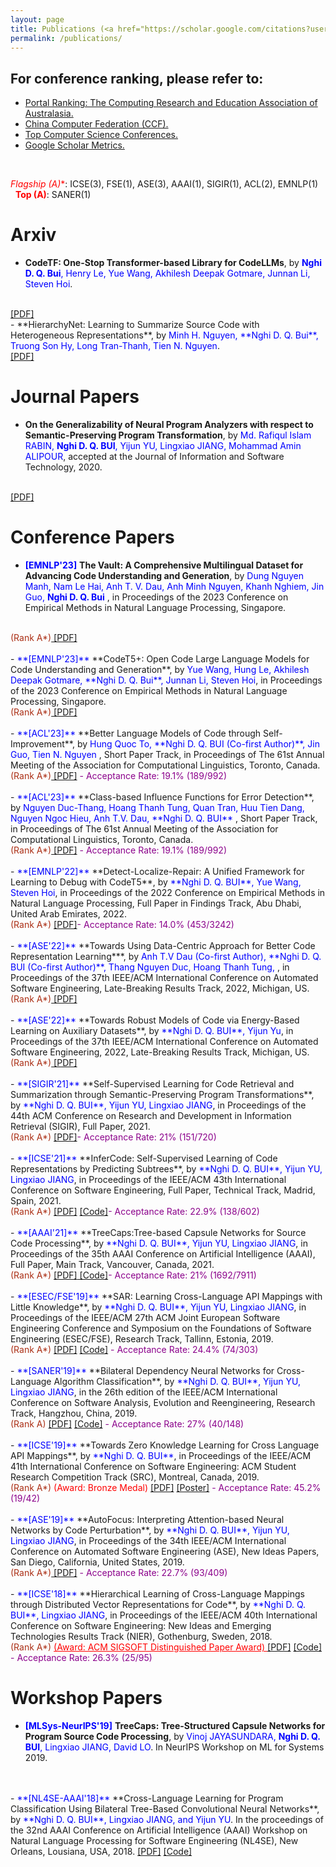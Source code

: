 ```yaml
---
layout: page
title: Publications (<a href="https://scholar.google.com/citations?user=QwybxYsAAAAJ&hl=en" target="_blank"> Google Scholar </a>, <a href="https://dblp.uni-trier.de/pid/207/7870.html" target="_blank"> DBLP </a>, <a href="https://www.researchgate.net/profile/Nghi-Bui-2" target="_blank"> Research Gate </a>) 
permalink: /publications/
---
```

## For conference ranking, please refer to: 
- <a href="http://portal.core.edu.au/conf-ranks/" target="_blank"> Portal Ranking: The Computing Research and Education Association of Australasia. </a>
- <a href="https://www.ccf.org.cn/Academic_Evaluation/TCSE_SS_PDL/" target="_blank"> China Computer Federation (CCF). </a>
- <a href="https://research.com/conference-rankings/computer-science/2021" target="_blank"> Top Computer Science Conferences. </a>
- <a href="https://scholar.google.com/citations?view_op=top_venues&hl=en&vq=eng" target="_blank"> Google Scholar Metrics. </a>
<br>

<span style="color:red">**Flagship (A*)**</span>: ICSE(3), FSE(1), ASE(3), AAAI(1), SIGIR(1), ACL(2), EMNLP(1)   &nbsp; &nbsp;    <span style="color:red">**Top (A)**</span>: SANER(1)

# Arxiv
- **CodeTF: One-Stop Transformer-based Library for CodeLLMs**, by <span style="color:blue">**Nghi D. Q. Bui**, Henry Le, Yue Wang, Akhilesh Deepak Gotmare, Junnan Li, Steven Hoi</span>.
<br>
<a href="https://arxiv.org/abs/2306.00029" target="_blank"> [PDF]</a>
<br>
- **HierarchyNet: Learning to Summarize Source Code  with Heterogeneous Representations**, by <span style="color:blue">Minh H. Nguyen, **Nghi D. Q. Bui**, Truong Son Hy, Long Tran-Thanh, Tien N. Nguyen</span>.
<br>
<a href="https://arxiv.org/pdf/2205.15479.pdf" target="_blank"> [PDF]</a>
<br>


# Journal Papers
- **On the Generalizability of Neural Program Analyzers with respect to Semantic-Preserving Program Transformation**, by <span style="color:blue">Md. Rafiqul Islam RABIN, **Nghi D. Q. BUI**, Yijun YU, Lingxiao JIANG, Mohammad Amin ALIPOUR</span>, accepted at the Journal of Information and Software Technology, 2020.
<br>
<a href="https://arxiv.org/pdf/2008.01566.pdf" target="_blank"> [PDF]</a>

# Conference Papers
- <span style="color:blue">**[EMNLP'23]**</span> **The Vault: A Comprehensive Multilingual Dataset for Advancing Code Understanding and Generation**, by <span style="color:blue">Dung Nguyen Manh, Nam Le Hai, Anh T. V. Dau, Anh Minh Nguyen, Khanh Nghiem, Jin Guo, **Nghi D. Q. Bui** </span>, in Proceedings of the 2023 Conference on Empirical Methods in Natural Language Processing, Singapore.
<br>
<span style="color:#AB2F15">(Rank A*)</span><a href="https://arxiv.org/abs/2305.06156" target="_blank"> [PDF]</a>
<br>
<br> 
- <span style="color:blue">**[EMNLP'23]**</span> **CodeT5+: Open Code Large Language Models for Code Understanding and Generation**, by <span style="color:blue">Yue Wang, Hung Le, Akhilesh Deepak Gotmare, **Nghi D. Q. Bui**, Junnan Li, Steven Hoi</span>, in Proceedings of the 2023 Conference on Empirical Methods in Natural Language Processing, Singapore.
<br>
<span style="color:#AB2F15">(Rank A*)</span><a href="https://arxiv.org/abs/2305.07922" target="_blank"> [PDF]</a>
<br>
<br> 
- <span style="color:blue">**[ACL'23]**</span> **Better Language Models of Code through Self-Improvement**, by <span style="color:blue">Hung Quoc To, **Nghi D. Q. BUI (Co-first Author)**, Jin Guo, Tien N. Nguyen </span>, Short Paper Track, in Proceedings of The 61st Annual Meeting of the Association for Computational Linguistics, Toronto, Canada.
<br>
<span style="color:#AB2F15">(Rank A*)</span><a href="/files/ASE_2022_noise_detection.pdf" target="_blank"> [PDF]</a> <span style="color:#8B008B">- Acceptance Rate: 19.1% (189/992)</span>
<br>
<br>
- <span style="color:blue">**[ACL'23]**</span> **Class-based Influence Functions for Error Detection**, by <span style="color:blue">Nguyen Duc-Thang, Hoang Thanh Tung, Quan Tran, Huu Tien Dang, Nguyen Ngoc Hieu, Anh T.V. Dau, **Nghi D. Q. BUI** </span>, Short Paper Track, in Proceedings of The 61st Annual Meeting of the Association for Computational Linguistics, Toronto, Canada.
<br>
<span style="color:#AB2F15">(Rank A*)</span><a href="/files/ASE_2022_noise_detection.pdf" target="_blank"> [PDF]</a> <span style="color:#8B008B">- Acceptance Rate: 19.1% (189/992)</span>
<br>
<br> 
- <span style="color:blue">**[EMNLP'22]**</span> **Detect-Localize-Repair: A Unified Framework for Learning to Debug with CodeT5**, by <span style="color:blue">**Nghi D. Q. BUI**, Yue Wang, Steven Hoi</span>, in Proceedings of the 2022 Conference on Empirical Methods in Natural Language Processing, Full Paper in Findings Track, Abu Dhabi, United Arab Emirates, 2022.
<br>
<span style="color:#AB2F15">(Rank A*)</span> <a href="" target="_blank"> [PDF]</a><span style="color:#8B008B">- Acceptance Rate: 14.0% (453/3242) </span>
<br>
<br>
- <span style="color:blue">**[ASE'22]**</span> **Towards Using Data-Centric Approach for Better Code Representation Learning***, by <span style="color:blue">Anh T.V Dau (Co-first Author), **Nghi D. Q. BUI (Co-first Author)**, Thang Nguyen Duc, Hoang Thanh Tung, </span>, in Proceedings of the 37th IEEE/ACM International Conference on Automated Software Engineering, Late-Breaking Results Track, 2022, Michigan, US.
<br>
<span style="color:#AB2F15">(Rank A*)</span><a href="/files/ASE_2022_noise_detection.pdf" target="_blank"> [PDF]</a> <span style="color:#8B008B"></span>
<br>
<br> 
- <span style="color:blue">**[ASE'22]**</span> **Towards Robust Models of Code via Energy-Based Learning on Auxiliary Datasets**, by <span style="color:blue">**Nghi D. Q. BUI**, Yijun Yu</span>, in Proceedings of the 37th IEEE/ACM International Conference on Automated Software Engineering, 2022, Late-Breaking Results Track, Michigan, US.
<br>
<span style="color:#AB2F15">(Rank A*)</span><a href="/files/ASE_2022_OOD_detection.pdf" target="_blank"> [PDF]</a> <span style="color:#8B008B"> </span>
<br>
<br>
- <span style="color:blue">**[SIGIR'21]**</span> **Self-Supervised Learning for Code Retrieval and Summarization through Semantic-Preserving Program Transformations**, by <span style="color:blue">**Nghi D. Q. BUI**, Yijun YU, Lingxiao JIANG</span>, in Proceedings of the 44th ACM Conference on Research and Development in Information Retrieval (SIGIR), Full Paper, 2021.
<br>
<span style="color:#AB2F15">(Rank A*)</span> <a href="https://arxiv.org/abs/2009.02731" target="_blank"> [PDF]</a><span style="color:#8B008B">- Acceptance Rate: 21% (151/720)</span>
<br>
<br>
- <span style="color:blue">**[ICSE'21]**</span> **InferCode: Self-Supervised Learning of Code Representations by Predicting Subtrees**, by <span style="color:blue">**Nghi D. Q. BUI**, Yijun YU, Lingxiao JIANG</span>, in Proceedings of the IEEE/ACM 43th International Conference on Software Engineering, Full Paper, Technical Track, Madrid, Spain, 2021.
<br>
<span style="color:#AB2F15">(Rank A*)</span> <a href="/files/ICSE_2021.pdf" target="_blank"> [PDF]</a> <a href="https://github.com/bdqnghi/infercode" target="_blank"> [Code]</a><span style="color:#8B008B">- Acceptance Rate: 22.9% (138/602)</span>
<br>
<br>
- <span style="color:blue">**[AAAI'21]**</span> **TreeCaps:Tree-based Capsule Networks for Source Code Processing**, by <span style="color:blue">**Nghi D. Q. BUI**, Yijun YU, Lingxiao JIANG</span>, in Proceedings of the 35th AAAI Conference on Artificial Intelligence (AAAI), Full Paper, Main Track, Vancouver, Canada, 2021. 
<br>
<span style="color:#AB2F15">(Rank A*)</span> <a href="/files/AAAI_2021.pdf" target="_blank"> [PDF]</a><a href="https://github.com/bdqnghi/treecaps" target="_blank"> [Code]</a><span style="color:#8B008B">- Acceptance Rate: 21% (1692/7911)</span>
<br>
<br>
- <span style="color:blue">**[ESEC/FSE'19]**</span> **SAR: Learning Cross-Language API Mappings with Little Knowledge**, by <span style="color:blue">**Nghi D. Q. BUI**, Yijun YU, Lingxiao JIANG</span>, in Proceedings of the IEEE/ACM 27th ACM Joint European Software Engineering Conference and Symposium on the Foundations of Software Engineering (ESEC/FSE), Research Track, Tallinn, Estonia, 2019.
<br>
<span style="color:#AB2F15">(Rank A*)</span> <a href="/files/FSE_2019.pdf" target="_blank"> [PDF]</a> <a href="https://github.com/bdqnghi/SAR_API_mapping" target="_blank"> [Code]</a> <span style="color:#8B008B"> - Acceptance Rate: 24.4% (74/303) </span>
<br>
<br>
- <span style="color:blue">**[SANER'19]**</span> **Bilateral Dependency Neural Networks for Cross-Language Algorithm Classification**, by <span style="color:blue">**Nghi D. Q. BUI**, Yijun YU, Lingxiao JIANG</span>, in the 26th edition of the IEEE/ACM International Conference on Software Analysis, Evolution and Reengineering, Research Track, Hangzhou, China, 2019.
<br>
<span style="color:#AB2F15">(Rank A)</span> <a href="/files/SANER_2019_bilateral_dependency.pdf" target="_blank"> [PDF]</a> <a href="https://github.com/bdqnghi/bi-tbcnn" target="_blank"> [Code]</a> <span style="color:#8B008B"> - Acceptance Rate: 27% (40/148) </span>
<br>
<br>
- <span style="color:blue">**[ICSE'19]**</span> **Towards Zero Knowledge Learning for Cross Language API Mappings**, by <span style="color:blue">**Nghi D. Q. BUI**</span>, in Proceedings of the IEEE/ACM 41th International Conference on Software Engineering: ACM Student Research Competition Track (SRC), Montreal, Canada, 2019.
<br>
<span style="color:#AB2F15">(Rank A*)</span>  <span style="color:red">(Award: Bronze Medal)</span> <a href="/files/ICSE_2019_SRC.pdf" target="_blank">[PDF]</a> <a href="/files/ICSE_2019_poster.pdf" target="_blank">[Poster]</a> <span style="color:#8B008B"> - Acceptance Rate: 45.2% (19/42)</span>
<br>
<br>
- <span style="color:blue">**[ASE'19]**</span> **AutoFocus: Interpreting Attention-based Neural Networks by Code Perturbation**, by <span style="color:blue">**Nghi D. Q. BUI**, Yijun YU, Lingxiao JIANG</span>, in Proceedings of the 34th IEEE/ACM International Conference on Automated Software Engineering (ASE), New Ideas Papers, San Diego, California, United States, 2019.
<br>
<span style="color:#AB2F15">(Rank A*)</span><a href="/files/ASE_2019_NIER.pdf" target="_blank"> [PDF]</a> <span style="color:#8B008B"> - Acceptance Rate: 22.7% (93/409)</span>
<br>
<br>
- <span style="color:blue">**[ICSE'18]**</span> **Hierarchical Learning of Cross-Language Mappings through Distributed Vector Representations for Code**, by <span style="color:blue">**Nghi D. Q. BUI**, Lingxiao JIANG</span>, in Proceedings of the IEEE/ACM 40th International Conference on Software Engineering: New Ideas and Emerging Technologies Results Track (NIER), Gothenburg, Sweden, 2018.
<br>
<span style="color:#AB2F15">(Rank A*)</span> <a href="https://www.icse2018.org/info/awards" style="color:red" target="_blank"> (Award: ACM SIGSOFT Distinguished Paper Award) </a> <a href="/files/ICSE_2018_NIER.pdf" target="_blank"> [PDF]</a> <a href="https://github.com/bdqnghi/hierarchical-programming-language-mapping" target="_blank"> [Code]</a> <span style="color:#8B008B"> - Acceptance Rate: 26.3% (25/95)</span>


# Workshop Papers
- <span style="color:blue">**[MLSys-NeurIPS'19]**</span> **TreeCaps: Tree-Structured Capsule Networks for Program Source Code Processing**, by <span style="color:blue">Vinoj JAYASUNDARA, **Nghi D. Q. BUI**, Lingxiao JIANG, David LO</span>. In NeurIPS Workshop on ML for Systems 2019.
<br>
<br>
- <span style="color:blue">**[NL4SE-AAAI'18]**</span> **Cross-Language Learning for Program Classification Using Bilateral Tree-Based Convolutional Neural Networks**, by <span style="color:blue">**Nghi D. Q. BUI**, Lingxiao JIANG, and Yijun YU</span>. In the proceedings of the 32nd AAAI Conference on Artificial Intelligence (AAAI) Workshop on Natural Language Processing for Software Engineering (NL4SE), New Orleans, Lousiana, USA, 2018.  <a href="/files/AAAI_18_cross_language_learning.pdf" target="_blank"> [PDF]</a> <a href="https://github.com/bdqnghi/bi-tbcnn" target="_blank"> [Code]</a>

